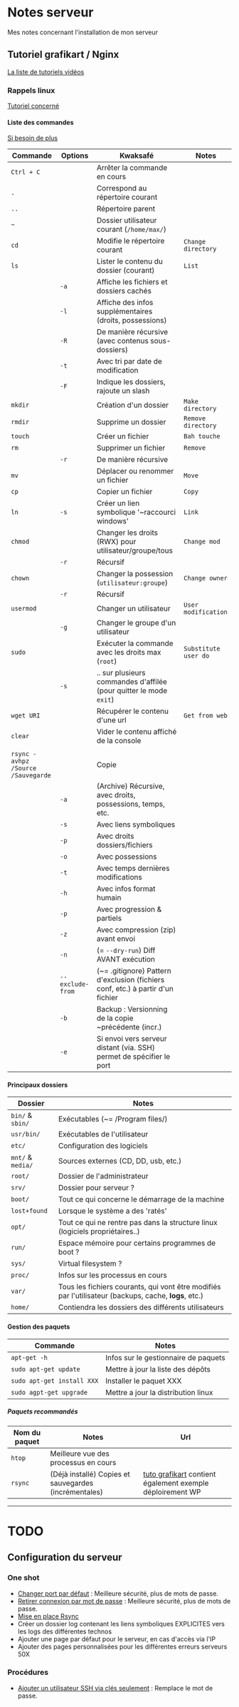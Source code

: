 # Notes serveur

Mes notes concernant l'installation de mon serveur



## Tutoriel grafikart / Nginx

[La liste de tutoriels vidéos](https://www.grafikart.fr/tutoriels/nginx-692)

### Rappels linux

[Tutoriel concerné](https://www.grafikart.fr/tutoriels/commandes-base-684)

#### Liste des commandes

[Si besoin de plus](https://explainshell.com/)

| Commande | Options | Kwaksafé | Notes |
|----------|---------|--------------------------------------------------------------------|----------------------|
| `Ctrl + C` |  | Arrêter la commande en cours |  |
| `.` |  | Correspond au répertoire courant |  |
| `..` |  | Répertoire parent |  |
| `~` |  | Dossier utilisateur courant (`/home/max/`) |  |
| `cd` |  | Modifie le répertoire courant | `Change directory` |
| `ls` |  | Lister le contenu du dossier (courant) | `List` |
|  | `-a` | Affiche les fichiers et dossiers cachés |  |
|  | `-l` | Affiche des infos supplémentaires (droits, possessions) |  |
|  | `-R` | De manière récursive (avec contenus sous-dossiers) |  |
|  | `-t` | Avec tri par date de modification |  |
|  | `-F` | Indique les dossiers, rajoute un slash |  |
| `mkdir` |  | Création d'un dossier | `Make directory` |
| `rmdir` |  | Supprime un dossier | `Remove directory` |
| `touch` |  | Créer un fichier | `Bah touche` |
| `rm` |  | Supprimer un fichier | `Remove` |
|  | `-r` | De manière récursive |  |
| `mv` |  | Déplacer ou renommer un fichier | `Move` |
| `cp` |  | Copier un fichier | `Copy` |
| `ln` | `-s` | Créer un lien symbolique '~raccourci windows' | `Link` |
| `chmod` |  | Changer les droits (RWX) pour utilisateur/groupe/tous | `Change mod` |
|  | `-r` | Récursif |  |
| `chown` |  | Changer la possession (`utilisateur:groupe`) | `Change owner` |
|  | `-r` | Récursif |  |
| `usermod` |  | Changer un utilisateur | `User modification` |
|  | `-g` | Changer le groupe d'un utilisateur |  |
| `sudo` |  | Exécuter la commande avec les droits max (`root`) | `Substitute user do` |
|  | `-s` | .. sur plusieurs commandes d'affilée (pour quitter le mode `exit`) |  |
| `wget URI` |  | Récupérer le contenu d'une url | `Get from web` |
| `clear` |  | Vider le contenu affiché de la console |  |
| |  | |  |
| `rsync -avhpz /Source /Sauvegarde` |  | Copie |  |
|  | `-a` | (Archive) Récursive, avec droits, possessions, temps, etc. |  |
|  | `-s` | Avec liens symboliques |  |
|  | `-p` | Avec droits dossiers/fichiers |  |
|  | `-o` | Avec possessions |  |
|  | `-t` | Avec temps dernières modifications |  |
|  | `-h` | Avec infos format humain |  |
|  | `-p` | Avec progression & partiels |  |
|  | `-z` | Avec compression (zip) avant envoi |  |
|  | `-n` | (= `--dry-run`) Diff AVANT exécution |  |
|  | `--exclude-from` | (~= .gitignore) Pattern d'exclusion (fichiers conf, etc.) à partir d'un fichier |  |
|  | `-b` | Backup : Versionning de la copie ~précédente (incr.) |  |
|  | `-e` | Si envoi vers serveur distant (via. SSH) permet de spécifier le port |  |








#### Principaux dossiers

| Dossier | Notes |
|-------------------|-------------------------------------------------------------------------------------------------------|
| `bin/` & `sbin/` | Exécutables (~= /Program files/) |
| `usr/bin/` | Exécutables de l'utilisateur |
| `etc/` | Configuration des logiciels |
| `mnt/` & `media/` | Sources externes (CD, DD, usb, etc.) |
| `root/` | Dossier de l'administrateur |
| `srv/` | Dossier pour serveur ? |
| `boot/` | Tout ce qui concerne le démarrage de la machine |
| `lost+found` | Lorsque le système a des 'ratés' |
| `opt/` | Tout ce qui ne rentre pas dans la structure linux (logiciels propriétaires..) |
| `run/` | Espace mémoire pour certains programmes de boot ? |
| `sys/` | Virtual filesystem ? |
| `proc/` | Infos sur les processus en cours |
| `var/` | Tous les fichiers courants, qui vont être modifiés par l'utilisateur (backups, cache, **logs**, etc.) |
| `home/` | Contiendra les dossiers des différents utilisateurs |

#### Gestion des paquets

| Commande | Notes |
|----------------------------|--------------------------------------|
| `apt-get -h` | Infos sur le gestionnaire de paquets |
| `sudo apt-get update` | Mettre à jour la liste des dépôts |
| `sudo apt-get install XXX` | Installer le paquet XXX |
| `sudo agpt-get upgrade` | Mettre a jour la distribution linux |

##### Paquets recommandés

| Nom du paquet | Notes | Url |
|---------------|--------------------------------------|---|
| `htop` | Meilleure vue des processus en cours | |
| `rsync` | (Déjà installé) Copies et sauvegardes (incrémentales) | [tuto grafikart](https://www.youtube.com/watch?v=7Hb32v8e8W0) contient également exemple déploirement WP |



-------

# TODO

## Configuration du serveur

### One shot

- [Changer port par défaut](https://youtu.be/lXOdDal6qos?t=239) : Meilleure sécurité, plus de mots de passe.
- [Retirer connexion par mot de passe](https://youtu.be/lXOdDal6qos?t=324) : Meilleure sécurité, plus de mots de passe.
- [Mise en place Rsync](https://www.youtube.com/watch?v=7Hb32v8e8W0)
- Créer un dossier log contenant les liens symboliques EXPLICITES vers les logs des différentes technos
- Ajouter une page par défaut pour le serveur, en cas d'accès via l'IP
- Ajouter des pages personnalisées pour les différentes erreurs serveurs 50X

### Procédures

- [Ajouter un utilisateur SSH via clés seulement](https://youtu.be/lXOdDal6qos?t=449) : Remplace le mot de passe.
